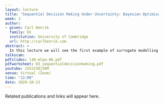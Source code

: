 ```yaml
---
layout: lecture
title: "Sequential Decision Making Under Uncertainty: Bayesian Optimisation"
week: 3
author:
- given: Carl Henrik
  family: Ek
  institution: University of Cambridge
  url: http://carlhenrik.com
abstract: >
  In this lecture we will see the first example of surrogate modelling. In specific we will extend the machine learning loop to also include the data aquisition. We will the formulate a sequential decision process where we aim to find the extremum of a explicitly unknown function. In specific we will introduce the concept of Bayesian optimisation which is the technique that underpins the exciting field called Auto-ML.
talkscam:
pdfslides: l48-mlpw-06.pdf
pdfworksheet: 03_sequentialdecisionmaking.pdf
youtube: zVXJ238j5KM
venue: Virtual (Zoom)
time: "12:00"
date: 2020-10-23
---
```


Related publications and links will appear here.
